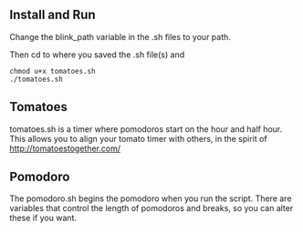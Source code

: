 Install and Run
---------------
Change the blink_path variable in the .sh files to your path.

Then cd to where you saved the .sh file(s) and

```
chmod u+x tomatoes.sh
./tomatoes.sh
```

Tomatoes
--------
tomatoes.sh is a timer where pomodoros start on the hour and half hour. This allows you to align your tomato timer with others, in the spirit of http://tomatoestogether.com/

Pomodoro
--------
The pomodoro.sh begins the pomodoro when you run the script. There are variables that control the length of pomodoros and breaks, so you can alter these if you want.
